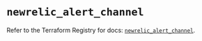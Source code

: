 # `newrelic_alert_channel`

Refer to the Terraform Registry for docs: [`newrelic_alert_channel`](https://registry.terraform.io/providers/newrelic/newrelic/3.72.0/docs/resources/alert_channel).

